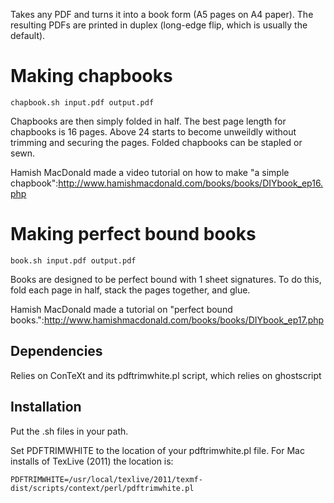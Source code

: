 Takes any PDF and turns it into a book form (A5 pages on A4 paper). The resulting PDFs are printed in duplex (long-edge flip, which is usually the default).

# Making chapbooks

    chapbook.sh input.pdf output.pdf

Chapbooks are then simply folded in half. The best page length for chapbooks is 16 pages. Above 24 starts to become unweildly without trimming and securing the pages. Folded chapbooks can be stapled or sewn.

Hamish MacDonald made a video tutorial on how to make "a simple chapbook":http://www.hamishmacdonald.com/books/books/DIYbook_ep16.php

# Making perfect bound books

    book.sh input.pdf output.pdf

Books are designed to be perfect bound with 1 sheet signatures. To do this, fold each page in half, stack the pages together, and glue.

Hamish MacDonald made a tutorial on "perfect bound books.":http://www.hamishmacdonald.com/books/books/DIYbook_ep17.php

## Dependencies

Relies on ConTeXt and its pdftrimwhite.pl script, which relies on ghostscript

## Installation

Put the .sh files in your path.

Set PDFTRIMWHITE to the location of your pdftrimwhite.pl file. For Mac installs of TexLive (2011) the location is:

    PDFTRIMWHITE=/usr/local/texlive/2011/texmf-dist/scripts/context/perl/pdftrimwhite.pl

